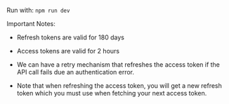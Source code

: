 Run with: `npm run dev`

Important Notes:

- Refresh tokens are valid for 180 days
- Access tokens are valid for 2 hours

- We can have a retry mechanism that refreshes the access token if the API call fails due an authentication error.
- Note that when refreshing the access token, you will get a new refresh token which you must use when fetching your next access token.